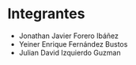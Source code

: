 # Integrantes
- Jonathan Javier Forero Ibáñez
- Yeiner Enrique Fernández Bustos
- Julian David Izquierdo Guzman
